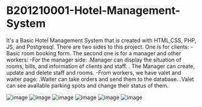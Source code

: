 # B201210001-Hotel-Management-System
It's a Basic Hotel Management System that is created with HTML,CSS, PHP, JS, and Postgresql. 
There are two sides to this project.
One is for clients: 
  -Basic room booking form. 
The second one is for a manager and other workers: 
  -For the manager side: 
    .Manager can display the situation of rooms, bills, and information of clients and staff. 
    . The Manager can create, update and delete staff and rooms. 
  -From workers, we have valet and waiter page: 
    .Waiter can take orders and send them to the database. 
    .Valet can see available parking spots and change their status of them. 

![image](https://user-images.githubusercontent.com/54063806/210419650-c860fad1-794b-49da-a31f-47689884364c.png)
![image](https://user-images.githubusercontent.com/54063806/210419695-a5789582-9eaa-4748-bbcf-e4d1c691ca23.png)
![image](https://user-images.githubusercontent.com/54063806/210419721-8c335729-937a-4da2-9141-14f3fe9563fb.png)
![image](https://user-images.githubusercontent.com/54063806/210420253-082cfe60-74d0-4716-ae1e-a4d347012d4b.png)
![image](https://user-images.githubusercontent.com/54063806/210420305-8bfde2da-2178-4435-9967-e314e950a9d1.png)
![image](https://user-images.githubusercontent.com/54063806/210420359-bbff1739-81c4-42f5-b675-535e3e53239c.png)

